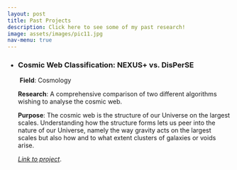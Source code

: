 ```yaml
---
layout: post
title: Past Projects
description: Click here to see some of my past research!
image: assets/images/pic11.jpg
nav-menu: true
---
```


<div class="row">
	<div class="6u 12u$(small)">
		<ul class="alt">
			<li><h3>Cosmic Web Classification: NEXUS+ vs. DisPerSE</h3>
            <p><span class="image right"><img src="{% link assets/images/cosmic_web.png %}" alt="" /></span>
            <b>Field</b>: Cosmology
            <p><b>Research</b>: A comprehensive comparison of two different algorithms wishing to analyse the cosmic web.
            <p><b>Purpose</b>: The cosmic web is the structure of our Universe on the largest scales. Understanding how the structure forms lets us peer into the nature of our Universe, namely the way gravity acts on the largest scales but also how and to what extent clusters of galaxies or  voids arise.
            <p><i><a href='https://fse.studenttheses.ub.rug.nl/22546/'>Link to project</a></i>.</li>
		</ul>
	</div>
</div>